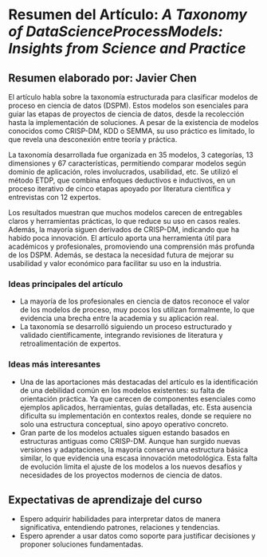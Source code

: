# Resumen del Artículo: *A Taxonomy of DataScienceProcessModels: Insights from Science and Practice*

## Resumen elaborado por: Javier Chen

El artículo habla sobre la taxonomía estructurada para clasificar modelos de proceso en ciencia de datos (DSPM). Estos modelos son esenciales para guiar las etapas de proyectos de ciencia de datos, desde la recolección hasta la implementación de soluciones. A pesar de la existencia de modelos conocidos como CRISP-DM, KDD o SEMMA, su uso práctico es limitado, lo que revela una desconexión entre teoría y práctica.


La taxonomía desarrollada fue organizada en 35 modelos, 3 categorías, 13 dimensiones y 67 características, permitiendo comparar modelos según dominio de aplicación, roles involucrados, usabilidad, etc. Se utilizó el método ETDP, que combina enfoques deductivos e inductivos, en un proceso iterativo de cinco etapas apoyado por literatura científica y entrevistas con 12 expertos.


Los resultados muestran que muchos modelos carecen de entregables claros y herramientas prácticas, lo que reduce su uso en casos reales. Además, la mayoría siguen derivados de CRISP-DM, indicando que ha habido poca innovación. El artículo aporta una herramienta útil para académicos y profesionales, promoviendo una comprensión más profunda de los DSPM. Además, se destaca la necesidad futura de mejorar su usabilidad y valor económico para facilitar su uso en la industria.


### Ideas principales del artículo

- La mayoría de los profesionales en ciencia de datos reconoce el valor de los modelos de proceso, muy pocos los utilizan formalmente, lo que evidencia una brecha entre la academia y su aplicación real.
- La taxonomía se desarrolló siguiendo un proceso estructurado y validado científicamente, integrando revisiones de literatura y retroalimentación de expertos.

### Ideas más interesantes

- Una de las aportaciones más destacadas del artículo es la identificación de una debilidad común en los modelos existentes: su falta de orientación práctica. Ya que carecen de componentes esenciales como ejemplos aplicados, herramientas, guías detalladas, etc. Esta ausencia dificulta su implementación en contextos reales, donde se requiere no solo una estructura conceptual, sino apoyo operativo concreto.
- Gran parte de los modelos actuales siguen estando basados en estructuras antiguas como CRISP-DM. Aunque han surgido nuevas versiones y adaptaciones, la mayoría conserva una estructura básica similar, lo que evidencia una escasa innovación metodológica. Esta falta de evolución limita el ajuste de los modelos a los nuevos desafíos y necesidades de los proyectos modernos de ciencia de datos.

## Expectativas de aprendizaje del curso

- Espero adquirir habilidades para interpretar datos de manera significativa, entendiendo patrones, relaciones y tendencias.
- Espero aprender a usar datos como soporte para justificar decisiones y proponer soluciones fundamentadas.

